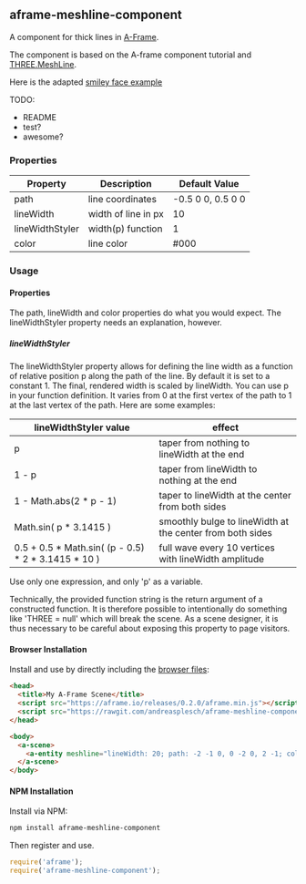 ## aframe-meshline-component

A component for thick lines in [A-Frame](https://aframe.io).

The component is based on the A-frame component tutorial and [THREE.MeshLine](https://github.com/spite/THREE.MeshLine).

Here is the adapted [smiley face example](http://andreasplesch.github.io/aframe-pages/components/meshline)

TODO:
- README
- test?
- awesome?

### Properties

| Property | Description | Default Value |
| -------- | ----------- | ------------- |
|    path      |    line coordinates         |    -0.5 0 0, 0.5 0 0           |
| lineWidth | width of line in px | 10 |
| lineWidthStyler | width(p) function | 1 |
| color | line color | #000 |

### Usage

#### Properties

The path, lineWidth and color properties do what you would expect. The lineWidthStyler property needs an explanation, however.

##### lineWidthStyler

The lineWidthStyler property allows for defining the line width as a function of relative position p along the path of the line. By default it is set to a constant 1. The final, rendered width is scaled by lineWidth. You can use p in your function definition. It varies from 0 at the first vertex of the path to 1 at the last vertex of the path. Here are some examples:

| lineWidthStyler value | effect |
| --------------------- | ------ |
| p | taper from nothing to lineWidth at the end |
| 1 - p | taper from lineWidth to nothing at the end |
| 1 - Math.abs(2 * p - 1) | taper to lineWidth at the center from both sides |
| Math.sin( p * 3.1415 ) | smoothly bulge to lineWidth at the center from both sides |
| 0.5 + 0.5 * Math.sin( (p - 0.5) * 2 * 3.1415 * 10 ) | full wave every 10 vertices with lineWidth amplitude |

Use only one expression, and only 'p' as a variable.

Technically, the provided function string is the return argument of a constructed function. It is therefore possible to intentionally do something like 'THREE = null' which will break the scene. As a scene designer, it is thus necessary to be careful about exposing this property to page visitors.
 
#### Browser Installation

Install and use by directly including the [browser files](dist):

```html
<head>
  <title>My A-Frame Scene</title>
  <script src="https://aframe.io/releases/0.2.0/aframe.min.js"></script>
  <script src="https://rawgit.com/andreasplesch/aframe-meshline-component/master/dist/aframe-meshline-component.min.js"></script>
</head>

<body>
  <a-scene>
    <a-entity meshline="lineWidth: 20; path: -2 -1 0, 0 -2 0, 2 -1; color: #E20049"></a-entity>
  </a-scene>
</body>
```

#### NPM Installation

Install via NPM:

```bash
npm install aframe-meshline-component
```

Then register and use.

```js
require('aframe');
require('aframe-meshline-component');
```
